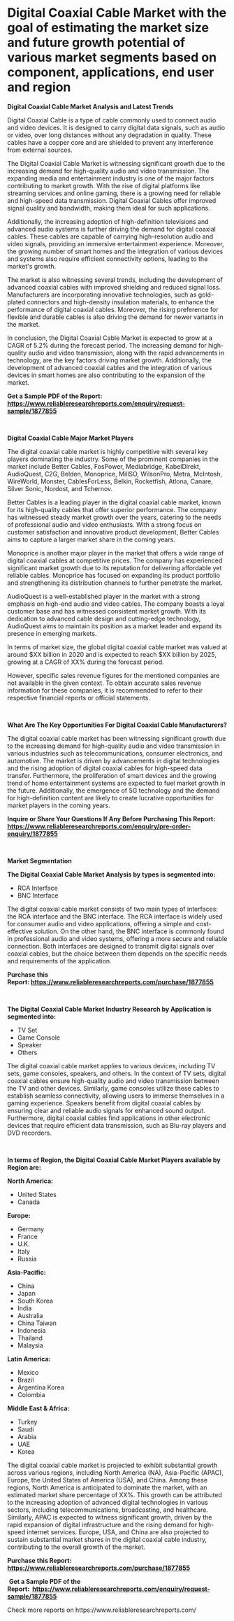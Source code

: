 <p><h1>Digital Coaxial Cable Market with the goal of estimating the market size and future growth potential of various market segments based on component, applications, end user and region</h1></p><p><strong>Digital Coaxial Cable Market Analysis and Latest Trends</strong></p>
<p><p>Digital Coaxial Cable is a type of cable commonly used to connect audio and video devices. It is designed to carry digital data signals, such as audio or video, over long distances without any degradation in quality. These cables have a copper core and are shielded to prevent any interference from external sources.</p><p>The Digital Coaxial Cable Market is witnessing significant growth due to the increasing demand for high-quality audio and video transmission. The expanding media and entertainment industry is one of the major factors contributing to market growth. With the rise of digital platforms like streaming services and online gaming, there is a growing need for reliable and high-speed data transmission. Digital Coaxial Cables offer improved signal quality and bandwidth, making them ideal for such applications.</p><p>Additionally, the increasing adoption of high-definition televisions and advanced audio systems is further driving the demand for digital coaxial cables. These cables are capable of carrying high-resolution audio and video signals, providing an immersive entertainment experience. Moreover, the growing number of smart homes and the integration of various devices and systems also require efficient connectivity options, leading to the market's growth.</p><p>The market is also witnessing several trends, including the development of advanced coaxial cables with improved shielding and reduced signal loss. Manufacturers are incorporating innovative technologies, such as gold-plated connectors and high-density insulation materials, to enhance the performance of digital coaxial cables. Moreover, the rising preference for flexible and durable cables is also driving the demand for newer variants in the market.</p><p>In conclusion, the Digital Coaxial Cable Market is expected to grow at a CAGR of 5.2% during the forecast period. The increasing demand for high-quality audio and video transmission, along with the rapid advancements in technology, are the key factors driving market growth. Additionally, the development of advanced coaxial cables and the integration of various devices in smart homes are also contributing to the expansion of the market.</p></p>
<p><strong>Get a Sample PDF of the Report:&nbsp; <a href="https://www.reliableresearchreports.com/enquiry/request-sample/1877855">https://www.reliableresearchreports.com/enquiry/request-sample/1877855</a></strong></p>
<p>&nbsp;</p>
<p><strong>Digital Coaxial Cable Major Market Players</strong></p>
<p><p>The digital coaxial cable market is highly competitive with several key players dominating the industry. Some of the prominent companies in the market include Better Cables, FosPower, Mediabridge, KabelDirekt, AudioQuest, C2G, Belden, Monoprice, MillSO, WilsonPro, Metra, McIntosh, WireWorld, Monster, CablesForLess, Belkin, Rocketfish, Atlona, Canare, Silver Sonic, Nordost, and Tchernov. </p><p>Better Cables is a leading player in the digital coaxial cable market, known for its high-quality cables that offer superior performance. The company has witnessed steady market growth over the years, catering to the needs of professional audio and video enthusiasts. With a strong focus on customer satisfaction and innovative product development, Better Cables aims to capture a larger market share in the coming years.</p><p>Monoprice is another major player in the market that offers a wide range of digital coaxial cables at competitive prices. The company has experienced significant market growth due to its reputation for delivering affordable yet reliable cables. Monoprice has focused on expanding its product portfolio and strengthening its distribution channels to further penetrate the market.</p><p>AudioQuest is a well-established player in the market with a strong emphasis on high-end audio and video cables. The company boasts a loyal customer base and has witnessed consistent market growth. With its dedication to advanced cable design and cutting-edge technology, AudioQuest aims to maintain its position as a market leader and expand its presence in emerging markets.</p><p>In terms of market size, the global digital coaxial cable market was valued at around $XX billion in 2020 and is expected to reach $XX billion by 2025, growing at a CAGR of XX% during the forecast period. </p><p>However, specific sales revenue figures for the mentioned companies are not available in the given context. To obtain accurate sales revenue information for these companies, it is recommended to refer to their respective financial reports or official statements.</p></p>
<p>&nbsp;</p>
<p><strong>What Are The Key Opportunities For Digital Coaxial Cable Manufacturers?</strong></p>
<p><p>The digital coaxial cable market has been witnessing significant growth due to the increasing demand for high-quality audio and video transmission in various industries such as telecommunications, consumer electronics, and automotive. The market is driven by advancements in digital technologies and the rising adoption of digital coaxial cables for high-speed data transfer. Furthermore, the proliferation of smart devices and the growing trend of home entertainment systems are expected to fuel market growth in the future. Additionally, the emergence of 5G technology and the demand for high-definition content are likely to create lucrative opportunities for market players in the coming years.</p></p>
<p><strong>Inquire or Share Your Questions If Any Before Purchasing This Report: <a href="https://www.reliableresearchreports.com/enquiry/pre-order-enquiry/1877855">https://www.reliableresearchreports.com/enquiry/pre-order-enquiry/1877855</a></strong></p>
<p>&nbsp;</p>
<p><strong>Market Segmentation</strong></p>
<p><strong>The Digital Coaxial Cable Market Analysis by types is segmented into:</strong></p>
<p><ul><li>RCA Interface</li><li>BNC Interface</li></ul></p>
<p><p>The digital coaxial cable market consists of two main types of interfaces: the RCA interface and the BNC interface. The RCA interface is widely used for consumer audio and video applications, offering a simple and cost-effective solution. On the other hand, the BNC interface is commonly found in professional audio and video systems, offering a more secure and reliable connection. Both interfaces are designed to transmit digital signals over coaxial cables, but the choice between them depends on the specific needs and requirements of the application.</p></p>
<p><strong>Purchase this Report:&nbsp;<a href="https://www.reliableresearchreports.com/purchase/1877855">https://www.reliableresearchreports.com/purchase/1877855</a></strong></p>
<p>&nbsp;</p>
<p><strong>The Digital Coaxial Cable Market Industry Research by Application is segmented into:</strong></p>
<p><ul><li>TV Set</li><li>Game Console</li><li>Speaker</li><li>Others</li></ul></p>
<p><p>The digital coaxial cable market applies to various devices, including TV sets, game consoles, speakers, and others. In the context of TV sets, digital coaxial cables ensure high-quality audio and video transmission between the TV and other devices. Similarly, game consoles utilize these cables to establish seamless connectivity, allowing users to immerse themselves in a gaming experience. Speakers benefit from digital coaxial cables by ensuring clear and reliable audio signals for enhanced sound output. Furthermore, digital coaxial cables find applications in other electronic devices that require efficient data transmission, such as Blu-ray players and DVD recorders.</p></p>
<p>&nbsp;</p>
<p><strong>In terms of Region, the Digital Coaxial Cable Market Players available by Region are:</strong></p>
<p>
    <p> <strong> North America: </strong>
        <ul>
            <li>United States</li>
            <li>Canada</li>
        </ul>
        </p> 
    <p> <strong> Europe: </strong>
        <ul>
            <li>Germany</li>
            <li>France</li>
            <li>U.K.</li>
            <li>Italy</li>
            <li>Russia</li>
        </ul>
        </p> 
    <p> <strong> Asia-Pacific: </strong>
        <ul>
            <li>China</li>
            <li>Japan</li>
            <li>South Korea</li>
            <li>India</li>
            <li>Australia</li>
            <li>China Taiwan</li>
            <li>Indonesia</li>
            <li>Thailand</li>
            <li>Malaysia</li>
        </ul>
        </p> 
    <p> <strong> Latin America: </strong>
        <ul>
            <li>Mexico</li>
            <li>Brazil</li>
            <li>Argentina Korea</li>
            <li>Colombia</li>
        </ul>
        </p> 
    <p> <strong> Middle East & Africa: </strong>
        <ul>
            <li>Turkey</li>
            <li>Saudi</li>
            <li>Arabia</li>
            <li>UAE</li>
            <li>Korea</li>
        </ul>
    </p>
    </p>
<p><p>The digital coaxial cable market is projected to exhibit substantial growth across various regions, including North America (NA), Asia-Pacific (APAC), Europe, the United States of America (USA), and China. Among these regions, North America is anticipated to dominate the market, with an estimated market share percentage of XX%. This growth can be attributed to the increasing adoption of advanced digital technologies in various sectors, including telecommunications, broadcasting, and healthcare. Similarly, APAC is expected to witness significant growth, driven by the rapid expansion of digital infrastructure and the rising demand for high-speed internet services. Europe, USA, and China are also projected to sustain substantial market shares in the digital coaxial cable industry, contributing to the overall growth of the market.</p></p>
<p><strong>Purchase this Report: <a href="https://www.reliableresearchreports.com/purchase/1877855">https://www.reliableresearchreports.com/purchase/1877855</a></strong></p>
<p>&nbsp;<strong>Get a Sample PDF of the Report:&nbsp;&nbsp;<a href="https://www.reliableresearchreports.com/enquiry/request-sample/1877855">https://www.reliableresearchreports.com/enquiry/request-sample/1877855</a></strong></p>
<p><strong></strong></p>
<p>Check more reports on https://www.reliableresearchreports.com/</p>